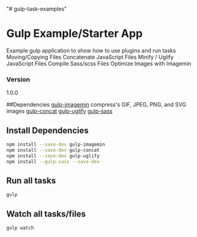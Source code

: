 "# gulp-task-examples" 

# Gulp Example/Starter App

Example gulp application to show how to use plugins and run tasks
Moving/Copying Files
Concatenate JavaScript Files
Minify / Uglify JavaScript Files
Compile Sass/scss Files
Optimize Images with Imagemin

### Version
1.0.0

##Dependencies
[gulp-imagemin](https://github.com/sindresorhus/gulp-imagemin)
compress's GIF, JPEG, PNG, and SVG images
[gulp-concat](https://www.npmjs.com/package/gulp-concat)
[gulp-uglify](https://www.npmjs.com/package/gulp-uglify)
[gulp-sass](https://www.npmjs.com/package/gulp-sass) 

## Install Dependencies
```bash
npm install --save-dev gulp-imagemin
npm install --save-dev gulp-concat
npm install --save-dev gulp-uglify
npm install --gulp-sass --save-dev
```

## Run all tasks
```bash
gulp
```

## Watch all tasks/files
```bash
gulp watch
```